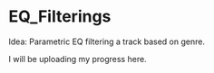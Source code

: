 # EQ_Filterings

Idea:
Parametric EQ filtering a track based on genre.


I will be uploading my progress here.
